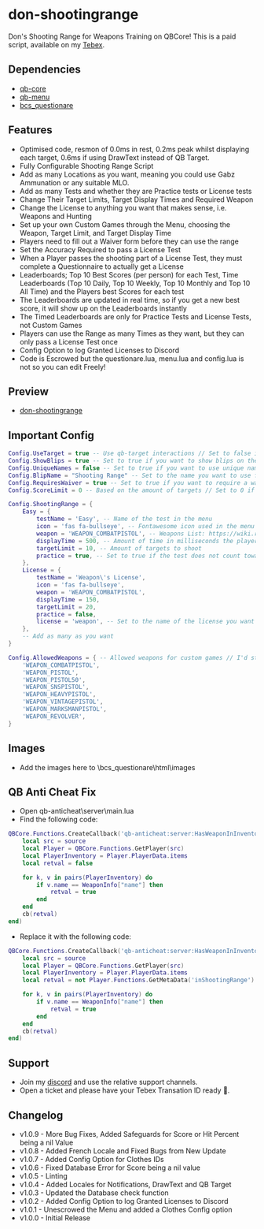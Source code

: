 # don-shootingrange

Don's Shooting Range for Weapons Training on QBCore! This is a paid script, available on my [Tebex](https://dons-developments.tebex.io/package/5389397).

## Dependencies

- [qb-core](https://github.com/qbcore-framework/qb-core)
- [qb-menu](https://github.com/qbcore-framework/qb-menu)
- [bcs_questionare](https://github.com/baguscodestudio/bcs_questionare)

## Features

- Optimised code, resmon of 0.0ms in rest, 0.2ms peak whilst displaying each target, 0.6ms if using DrawText instead of QB Target.
- Fully Configurable Shooting Range Script
- Add as many Locations as you want, meaning you could use Gabz Ammunation or any suitable MLO.
- Add as many Tests and whether they are Practice tests or License tests
- Change Their Target Limits, Target Display Times and Required Weapon
- Change the License to anything you want that makes sense, i.e. Weapons and Hunting
- Set up your own Custom Games through the Menu, choosing the Weapon, Target Limit, and Target Display Time
- Players need to fill out a Waiver form before they can use the range
- Set the Accuracy Required to pass a License Test
- When a Player passes the shooting part of a License Test, they must complete a Questionnaire to actually get a License
- Leaderboards; Top 10 Best Scores (per person) for each Test, Time Leaderboards (Top 10 Daily, Top 10 Weekly, Top 10 Monthly and Top 10 All Time) and the Players best Scores for each test
- The Leaderboards are updated in real time, so if you get a new best score, it will show up on the Leaderboards instantly
- The Timed Leaderboards are only for Practice Tests and License Tests, not Custom Games
- Players can use the Range as many Times as they want, but they can only pass a License Test once
- Config Option to log Granted Licenses to Discord
- Code is Escrowed but the questionare.lua, menu.lua and config.lua is not so you can edit Freely!

## Preview

- [don-shootingrange](https://www.youtube.com/watch?v=m_3dpB6DfNM)

## Important Config

```lua
Config.UseTarget = true -- Use qb-target interactions // Set to false if you are using DrawText3Ds
Config.ShowBlips = true -- Set to true if you want to show blips on the map
Config.UniqueNames = false -- Set to true if you want to use unique names for each blip
Config.BlipName = "Shooting Range" -- Set to the name you want to use for the blips if not using unique names
Config.RequiresWaiver = true -- Set to true if you want to require a waiver to use the range
Config.ScoreLimit = 0 -- Based on the amount of targets // Set to 0 if you want to disable the score limit // Set to 1 if you want to require a perfect hit percentage

Config.ShootingRange = {
    Easy = {
        testName = 'Easy', -- Name of the test in the menu
        icon = 'fas fa-bullseye', -- Fontawesome icon used in the menu // https://fontawesome.com/v5.15/icons?d=gallery&p=2
        weapon = 'WEAPON_COMBATPISTOL', -- Weapons List: https://wiki.rage.mp/index.php?title=Weapons
        displayTime = 500, -- Amount of time in milliseconds the player has to hit the target
        targetLimit = 10, -- Amount of targets to shoot
        practice = true, -- Set to true if the test does not count towards the license
    },
    License = {
        testName = 'Weapon\'s License',
        icon = 'fas fa-bullseye',
        weapon = 'WEAPON_COMBATPISTOL',
        displayTime = 150,
        targetLimit = 20,
        practice = false,
        license = 'weapon', -- Set to the name of the license you want to give the player
    },
    -- Add as many as you want
}

Config.AllowedWeapons = { -- Allowed weapons for custom games // I'd stick to pistols otherwise the animations will look weird
    'WEAPON_COMBATPISTOL',
    'WEAPON_PISTOL',
    'WEAPON_PISTOL50',
    'WEAPON_SNSPISTOL',
    'WEAPON_HEAVYPISTOL',
    'WEAPON_VINTAGEPISTOL',
    'WEAPON_MARKSMANPISTOL',
    'WEAPON_REVOLVER',
}
```

## Images

- Add the images here to \bcs_questionare\html\images

## QB Anti Cheat Fix

- Open qb-anticheat\server\main.lua
- Find the following code:

```lua
QBCore.Functions.CreateCallback('qb-anticheat:server:HasWeaponInInventory', function(source, cb, WeaponInfo)
    local src = source
    local Player = QBCore.Functions.GetPlayer(src)
    local PlayerInventory = Player.PlayerData.items
    local retval = false

    for k, v in pairs(PlayerInventory) do
        if v.name == WeaponInfo["name"] then
            retval = true
        end
    end
    cb(retval)
end)
```

- Replace it with the following code:

```lua
QBCore.Functions.CreateCallback('qb-anticheat:server:HasWeaponInInventory', function(source, cb, WeaponInfo)
    local src = source
    local Player = QBCore.Functions.GetPlayer(src)
    local PlayerInventory = Player.PlayerData.items
    local retval = not Player.Functions.GetMetaData('inShootingRange') and false or true

    for k, v in pairs(PlayerInventory) do
        if v.name == WeaponInfo["name"] then
            retval = true
        end
    end
    cb(retval)
end)
```

## Support

- Join my [discord](https://discord.gg/tVA58nbBuk) and use the relative support channels.
- Open a ticket and please have your Tebex Transation ID ready 🙂.

## Changelog

- v1.0.9 - More Bug Fixes, Added Safeguards for Score or Hit Percent being a nil Value
- v1.0.8 - Added French Locale and Fixed Bugs from New Update
- v1.0.7 - Added Config Option for Clothes IDs
- v1.0.6 - Fixed Database Error for Score being a nil value
- v1.0.5 - Linting
- v1.0.4 - Added Locales for Notifications, DrawText and QB Target
- v1.0.3 - Updated the Database check function
- v1.0.2 - Added Config Option to log Granted Licenses to Discord
- v1.0.1 - Unescrowed the Menu and added a Clothes Config option
- v1.0.0 - Initial Release
